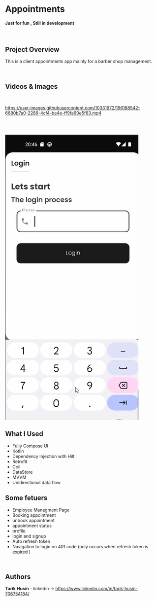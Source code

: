 

# Appointments

#### Just for fun , Still in development

</br>

## Project Overview

This is a client appointments app mainly for a barber shop management.

</br>

## Videos & Images

</br>


https://user-images.githubusercontent.com/10331972/196188542-6680b7a0-2286-4cf4-be4e-ff9fa60e5f83.mp4


</br>
</br>

![](imgs/booking_system2.gif)

## What I Used

- Fully Compose UI
- Kotlin
- Dependency Injection with Hilt
- Retrofit
- Coil
- DataStore
- MVVM
- Unidirectional data flow

## Some fetuers

- Employee Managment Page
- Booking appointment
- unbook appointment
- appointment status
- profile
- login and signup
- Auto refresh token
- Navigation to login on 401 code (only occurs when refresh token is expired )









</br>

## Authors

**Tarik Husin**  - linkedin -> https://www.linkedin.com/in/tarik-husin-706754184/

